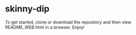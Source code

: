 # skinny-dip
To get started, clone or download the repository and then view README_WEB.html in a browser. Enjoy!
